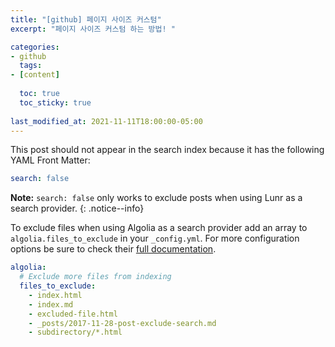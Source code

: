 ```yaml
---
title: "[github] 페이지 사이즈 커스텀"
excerpt: "페이지 사이즈 커스텀 하는 방법! "

categories:
- github 
  tags:
- [content]
  
  toc: true
  toc_sticky: true
  
last_modified_at: 2021-11-11T18:00:00-05:00
---
```


This post should not appear in the search index because it has the following YAML Front Matter:

```yaml
search: false
```

**Note:** `search: false` only works to exclude posts when using Lunr as a search provider.
{: .notice--info}

To exclude files when using Algolia as a search provider add an array to `algolia.files_to_exclude` in your `_config.yml`. For more configuration options be sure to check their [full documentation](https://community.algolia.com/jekyll-algolia/options.html).

```yaml
algolia:
  # Exclude more files from indexing
  files_to_exclude:
    - index.html
    - index.md
    - excluded-file.html
    - _posts/2017-11-28-post-exclude-search.md
    - subdirectory/*.html
```